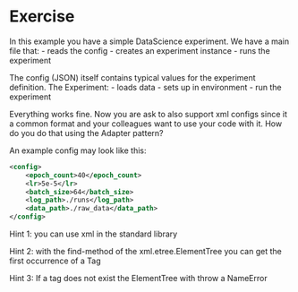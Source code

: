 # Exercise 

In this example you have a simple DataScience experiment.
We have a main file that:
    - reads the config 
    - creates an experiment instance 
    - runs the experiment 

The config (JSON) itself contains typical values for the experiment definition. 
The Experiment:
    - loads data 
    - sets up in environment 
    - run the experiment 

Everything works fine. 
Now you are ask to also support xml configs since it a common format and your colleagues want to use your code with it. 
How do you do that using the Adapter pattern? 

An example config may look like this:
```xml
<config>
    <epoch_count>40</epoch_count>
    <lr>5e-5</lr>
    <batch_size>64</batch_size>
    <log_path>./runs</log_path>
    <data_path>./raw_data</data_path>
</config>
```


Hint 1: you can use xml in the standard library 


Hint 2: with the find-method of the xml.etree.ElementTree you can get the first occurrence of a Tag 


Hint 3: If a tag does not exist the ElementTree with throw a NameError 